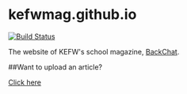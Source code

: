 # kefwmag.github.io

[![Build Status](https://travis-ci.org/Kefwmag/kefwmag.github.io.svg?branch=master)](https://travis-ci.org/Kefwmag/kefwmag.github.io)

The website of KEFW's school magazine, [BackChat](http://backchat.kefw.org).

##Want to upload an article?

[Click here](https://github.com/Kefwmag/kefwmag.github.io/wiki/How-to-upload-an-article)

